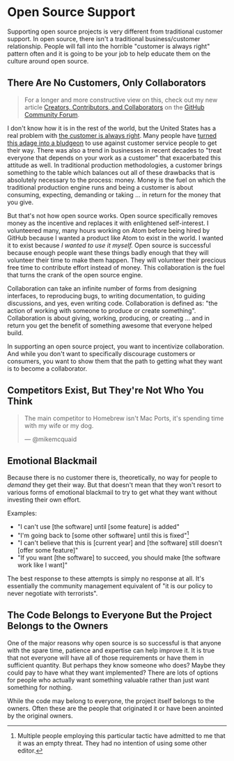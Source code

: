 # Open Source Support

Supporting open source projects is very different from traditional customer support. In open source, there isn't a traditional business/customer relationship. People will fall into the horrible "customer is always right" pattern often and it is going to be your job to help educate them on the culture around open source.

## There Are No Customers, Only Collaborators

> For a longer and more constructive view on this, check out my new article [Creators, Contributors, and Collaborators](https://github.community/t5/Studies-in-Community/Creators-contributors-and-collaborators/bc-p/235) on the [GitHub Community Forum](https://github.community).

I don't know how it is in the rest of the world, but the United States has a real problem with [the customer is always right](https://en.wikipedia.org/wiki/The_customer_is_always_right). Many people have [turned this adage into a bludgeon](https://www.youtube.com/watch?v=9EJw6oGSft0) to use against customer service people to get their way. There was also a trend in businesses in recent decades to "treat everyone that depends on your work as a customer" that exacerbated this attitude as well. In traditional production methodologies, a customer brings something to the table which balances out all of these drawbacks that is absolutely necessary to the process: money. Money is the fuel on which the traditional production engine runs and being a customer is about consuming, expecting, demanding or taking ... in return for the money that you give.

But that's not how open source works. Open source specifically removes money as the incentive and replaces it with enlightened self-interest. I volunteered many, many hours working on Atom before being hired by GitHub because I wanted a product like Atom to exist in the world. I wanted it to exist because _I wanted to use it myself._ Open source is successful because enough people want these things badly enough that they will volunteer their time to make them happen. They will volunteer their precious free time to contribute effort instead of money. This collaboration is the fuel that turns the crank of the open source engine.

Collaboration can take an infinite number of forms from designing interfaces, to reproducing bugs, to writing documentation, to guiding discussions, and yes, even writing code. Collaboration is defined as: "the action of working with someone to produce or create something". Collaboration is about giving, working, producing, or creating ... and in return you get the benefit of something awesome that everyone helped build.

In supporting an open source project, you want to incentivize collaboration. And while you don't want to specifically discourage customers or consumers, you want to show them that the path to getting what they want is to become a collaborator.

## Competitors Exist, But They're Not Who You Think

> The main competitor to Homebrew isn't Mac Ports, it's spending time with my wife or my dog.
>
> &mdash; @mikemcquaid

## Emotional Blackmail

Because there is no customer there is, theoretically, no way for people to _demand_ they get their way. But that doesn't mean that they won't resort to various forms of emotional blackmail to try to get what they want without investing their own effort.

Examples:

* "I can't use [the software] until [some feature] is added"
* "I'm going back to [some other software] until this is fixed"[^1]
* "I can't believe that this is [current year] and [the software] still doesn't [offer some feature]"
* "If you want [the software] to succeed, you should make [the software work like I want]"

The best response to these attempts is simply no response at all. It's essentially the community management equivalent of "it is our policy to never negotiate with terrorists".

[^1]: Multiple people employing this particular tactic have admitted to me that it was an empty threat. They had no intention of using some other editor.

## The Code Belongs to Everyone But the Project Belongs to the Owners

One of the major reasons why open source is so successful is that anyone with the spare time, patience and expertise can help improve it. It is true that not everyone will have all of those requirements or have them in sufficient quantity. But perhaps they know someone who does? Maybe they could pay to have what they want implemented? There are lots of options for people who actually want something valuable rather than just want something for nothing.

While the code may belong to everyone, the project itself belongs to the owners. Often these are the people that originated it or have been anointed by the original owners.
